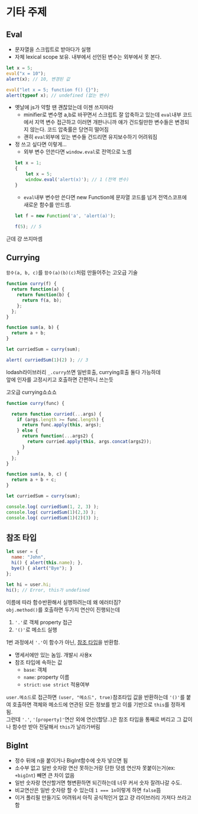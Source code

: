 # 기타 주제
## Eval
- 문자열을 스크립트로 받아다가 실행
- 자체 lexical scope 보유. 내부에서 선언된 변수는 외부에서 못 본다.
```js
let x = 5;
eval("x = 10");
alert(x); // 10, 변경된 값

eval("let x = 5; function f() {}");
alert(typeof x); // undefined (없는 변수)
```
- 옛날에 js가 약할 땐 괜찮았는데 이젠 쓰지마라
    - minifier로 변수명 a,b로 바꾸면서 스크립트 잘 압축하고 있는데 `eval`내부 코드에서 지역 변수 접근하고 이러면 개판나니까 얘가 건드릴만한 변수들은 변경되지 않는다. 코드 압축률은 당연히 떨어짐
    - 괜히 `eval`외부에 있는 변수들 건드리면 유지보수하기 어려워짐
- 정 쓰고 싶다면 이렇게...
    - 외부 변수 안쓴다면 `window.eval`로 전역으로 노셈
    ```js
    let x = 1;
    {
        let x = 5;
        window.eval('alert(x)'); // 1 (전역 변수)
    }
    ```
    - `eval`내부 변수만 쓴다면 new Function에 문자열 코드를 넘겨 전역스코프에 새로운 함수를 만드셈.
    ```js
    let f = new Function('a', 'alert(a)');

    f(5); // 5
    ```
근데 걍 쓰지마셈

## Currying
`함수(a, b, c)`를 `함수(a)(b)(c)`처럼 만들어주는 고오급 기술
```js
function curry(f) { 
  return function(a) {
    return function(b) {
      return f(a, b);
    };
  };
}

function sum(a, b) {
  return a + b;
}

let curriedSum = curry(sum);

alert( curriedSum(1)(2) ); // 3
```
lodash라이브러리 `_.curry`쓰면 일반호출, currying호출 둘다 가능하데<br>
앞에 인자를 고정시키고 호출하면 간편하니 쓰는듯

고오급 currying쇼쇼쇼
```js
function curry(func) {

  return function curried(...args) {
    if (args.length >= func.length) {
      return func.apply(this, args);
    } else {
      return function(...args2) {
        return curried.apply(this, args.concat(args2));
      }
    }
  };
}

function sum(a, b, c) {
  return a + b + c;
}

let curriedSum = curry(sum);

console.log( curriedSum(1, 2, 3) ); 
console.log( curriedSum(1)(2,3) ); 
console.log( curriedSum(1)(2)(3) );
```

## 참조 타입
```js
let user = {
  name: "John",
  hi() { alert(this.name); },
  bye() { alert("Bye"); }
};

let hi = user.hi;
hi(); // Error, this가 undefined
```
이름에 따라 함수반환해서 실행하려는데 왜 에러터짐?<br>
`obj.method()`를 호출하면 두가지 연산이 진행되는데
1. `'.'`로 객체 property 접근
2. `'()'`로 메소드 실행

1번 과정에서 `'.'`이 함수가 아닌, [참조 타입](https://tc39.es/ecma262/#sec-reference-specification-type)을 반환함.
- 명세서에만 있는 놈임. 개발시 사용x
- 참조 타입에 속하는 값
    - `base`: 객체
    - `name`: property 이름
    - `strict`: `use strict` 적용여부

`user.메소드`로 접근하면 `(user, "메소드", true)`참조타입 값을 반환하는데 `'()'`를 붙여 호출하면 객체와 메소드에 연관된 모든 정보를 받고 이를 기반으로 `this`를 정하게 됨.<br>
그런데 `'.'`, `'[property]'`연산 외에 연산(할당..)은 참조 타입을 통째로 버리고 그 값이나 함수만 받아 전달해서 `this`가 날라가버림

## BigInt
- 정수 뒤에 n을 붙이거나 BigInt함수에 숫자 넣으면 됨
- 소수부 없고 일반 숫자랑 연산 못하는거랑 단한 덧셈 연산자 못붙이는거(ex: `+bigInt`) 빼면 큰 차이 없음
- 일반 숫자랑 연산할거면 형변환하면 되긴하는데 너무 커서 숫자 잘려나갈 수도.
- 비교연산은 일반 숫자랑 할 수 있는데 `1 === 1n`이렇게 하면 `false`뜸
- 이거 폴리필 만들기도 어려워서 아직 공식적인거 없고 걍 라이브러리 가져다 쓰라고함